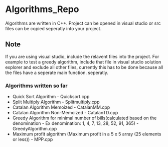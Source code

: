 # Algorithms_Repo

Algorithms are written in C++.
Project can be opened in visual studio or src files can be copied seperatly into your project.

## Note
If you are using visual studio, include the relavent files into the project. 
For example to test a greedy algorithm, include that file in visual studio solution explorer and exclude all other files, currently this has to be done because all the files have a seperate main function. seperatly.

### Algorithms written so far
- Quick Sort Algorithm - Quicksort.cpp
- Split Multiply Algorithm - Splitmultiply.cpp
- Catalan Algorithm Memoized - CatalanMM.cpp
- Catalan Algorithm Non-Memoized - CatalanTD.cpp
- Greedy Algorithm for minimal number of bills(calculated based on the denomination - Ex denomination: 1, 4, 7, 13, 28, 52, 91, 365) - GreedyAlgorithm.cpp
- Maximum profit algorithm (Maximum profit in a 5 x 5 array (25 elements or less)) - MPP.cpp
